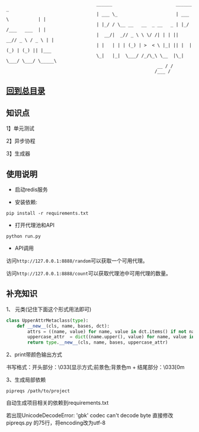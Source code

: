                                       ______                        ______             _
                                      | ___ \_                      | ___ \           | |
                                      | |_/ / \__ __   __  _ __   _ | |_/ /___   ___  | |
                                      |  __/|  _// _ \ \ \/ /| | | ||  __// _ \ / _ \ | |
                                      | |   | | | (_) | >  < \ |_| || |  | (_) | (_) || |___
                                      \_|   |_|  \___/ /_/\_\ \__  |\_|   \___/ \___/ \_____\
                                                             __ / /
                                                            /___ /
## [回到总目录](https://github.com/LeoLin9527/ZSpider)

## 知识点
1】单元测试

2】异步协程

3】生成器
## 使用说明
* 启动redis服务

* 安装依赖:
```shell
pip install -r requirements.txt
```

* 打开代理池和API
```shell
python run.py
```

* API调用

访问`http://127.0.0.1:8888/random`可以获取一个可用代理。  

访问`http://127.0.0.1:8888/count`可以获取代理池中可用代理的数量。  

## 补充知识
1、 元类(记住下面这个形式用法即可)
```python
class UpperAttrMetaclass(type):
    def __new__(cls, name, bases, dct):
        attrs = ((name, value) for name, value in dct.items() if not name.startswith('__')
        uppercase_attr  = dict((name.upper(), value) for name, value in attrs)
        return type.__new__(cls, name, bases, uppercase_attr)
```

2、print带颜色输出方式
 
书写格式：开头部分：\033[显示方式;前景色;背景色m + 结尾部分：\033[0m
 
3、生成局部依赖

`pipreqs /path/to/project`

自动生成项目相关的依赖到requirements.txt

若出现UnicodeDecodeError: 'gbk' codec can't decode byte 直接修改pipreqs.py 的75行，将encoding改为utf-8
